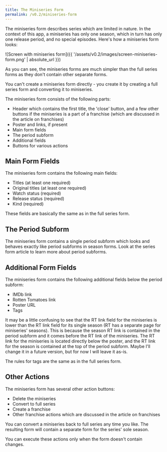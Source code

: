 ```yaml
---
title: The Miniseries Form
permalink: /v0.2/miniseries-form
---
```


The miniseries form describes series which are limited in nature. In the context of this app, a miniseries has only one
season, which in turn has only one release period, and no special episodes. Here's how a miniseries form looks:

![Screen with miniseries form]({{ '/assets/v0.2/images/screen-miniseries-form.png' | absolute_url }})

As you can see, the miniseries forms are much simpler than the full series forms as they don't contain other separate
forms.

You can't create a miniseries form directly - you create it by creating a full series form and converting it to
miniseries.

The miniseries form consists of the following parts:

- Header which contains the first title, the 'close' button, and a few other buttons if the miniseries is a part of a
franchise (which are discussed in the article on franchises)
- Poster and links, if present
- Main form fields
- The period subform
- Additional fields
- Buttons for various actions

## Main Form Fields

The miniseries form contains the following main fields:

- Titles (at least one required)
- Original titles (at least one required)
- Watch status (required)
- Release status (required)
- Kind (required)

These fields are basically the same as in the full series form.

## The Period Subform

The miniseries form contains a single period subform which looks and behaves exactly like period subforms in season
forms. Look at the series form article to learn more about period subforms.

## Additional Form Fields

The miniseries form contains the following additional fields below the period subform:

- IMDb link
- Rotten Tomatoes link
- Poster URL
- Tags

It may be a little confusing to see that the RT link field for the miniseries is lower than the RT link field for its
single season (RT has a separate page for miniseries' seasons). This is because the season RT link is contained in the
period subform and it comes before the RT link of the miniseries. The RT link for the miniseries is located directly
below the poster, and the RT link for the season is contained at the top of the period subform. Maybe I'll change it
in a future version, but for now I will leave it as-is.

The rules for tags are the same as in the full series form.

## Other Actions

The miniseries form has several other action buttons:

- Delete the miniseries
- Convert to full series
- Create a franchise
- Other franchise actions which are discussed in the article on franchises

You can convert a miniseries back to full series any time you like. The resulting form will contain a separate form for
the series' sole season.

You can execute these actions only when the form doesn't contain changes.

